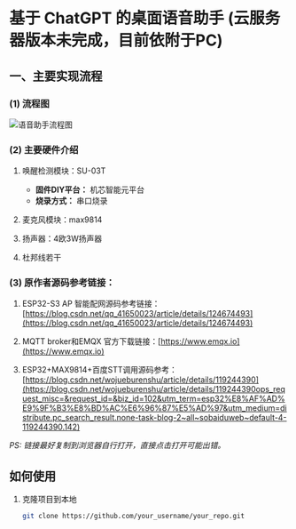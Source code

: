 # 基于 ChatGPT 的桌面语音助手 (云服务器版本未完成，目前依附于PC)


## 一、主要实现流程

### (1) 流程图

![语音助手流程图](https://github.com/frisk0926/AIproject/assets/129162725/0a8903f5-1d96-4010-8482-f3395daf8874)


### (2) 主要硬件介绍

1. 唤醒检测模块：SU-03T
   - **固件DIY平台：** 机芯智能元平台
   - **烧录方式：** 串口烧录

2. 麦克风模块：max9814

3. 扬声器：4欧3W扬声器

4. 杜邦线若干

### (3) 原作者源码参考链接：

1. ESP32-S3 AP 智能配网源码参考链接：[https://blog.csdn.net/qq_41650023/article/details/124674493](https://blog.csdn.net/qq_41650023/article/details/124674493)

2. MQTT broker和EMQX 官方下载链接：[https://www.emqx.io](https://www.emqx.io)

3. ESP32+MAX9814+百度STT调用源码参考：[https://blog.csdn.net/wojueburenshu/article/details/119244390](https://blog.csdn.net/wojueburenshu/article/details/119244390ops_request_misc=&request_id=&biz_id=102&utm_term=esp32%E8%AF%AD%E9%9F%B3%E8%BD%AC%E6%96%87%E5%AD%97&utm_medium=distribute.pc_search_result.none-task-blog-2~all~sobaiduweb~default-4-119244390.142)

*PS: 链接最好复制到浏览器自行打开，直接点击打开可能出错。*

## 如何使用

1. 克隆项目到本地
   ```bash
   git clone https://github.com/your_username/your_repo.git
